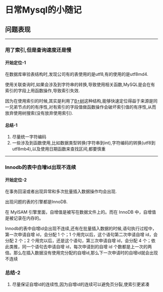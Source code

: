 # 日常Mysql的小随记

## **问题表现**

---

### **用了索引,但是查询速度还是慢**

#### 开始定位-1

在数据库审验表结构时,发现公司有的表使用的是utf8,有的使用的是utf8md4.

使用关联查询时,如果会涉及到字符串的转换,导致使用相关函数,MySQL是会在有索引的字段上用函数操作,导致索引失效.

因为在使用索引的时候,其实是利用了[B+树](https://zh.wikipedia.org/wiki/B%2B%E6%A0%91)这种结构,能够快速定位得益于来源是同一兄弟节点的的有序性,对有索引的字段值做函数操作会破坏索引值的有序性,从而放弃使用树搜索(没有放弃使用索引).

#### 总结-1

1. 尽量统一字符编码
2. 一些涉及到函数使用,比如数据类型转换(字符串到int),字符编码的转换(utf8到utf8mb4),以及使用日期函数来查找区间,都要慎重

---

### **Innodb的表中自增id出现不连续**

#### 开始定位-2

在事务回滚或者出现异常和多次批量插入数据操作均会出现.

出现问题的表的引擎都是InnoDB.

在 MyISAM 引擎里面，自增值是被写在数据文件上的。而在 InnoDB 中，自增值是被记录在内存的。

Innodb的表中自增id会出现不连续,还有在批量插入数据的时候,语句执行过程中，第一次申请自增 id，会分配 1 个；1 个用完以后，这个语句第二次申请自增 id，会分配 2 个；2 个用完以后，还是这个语句，第三次申请自增 id，会分配 4 个；依此类推，同一个语句去申请自增 id，每次申请到的自增 id 个数都是上一次的两倍。那么在插入数据没有使用完分配的自增id,那么下一次申请时的自增id就会出现不连续

### 总结-2

1. 尽量保证自增id的连续性,因为自增id的连续可以避免页分裂,使索引更紧凑
